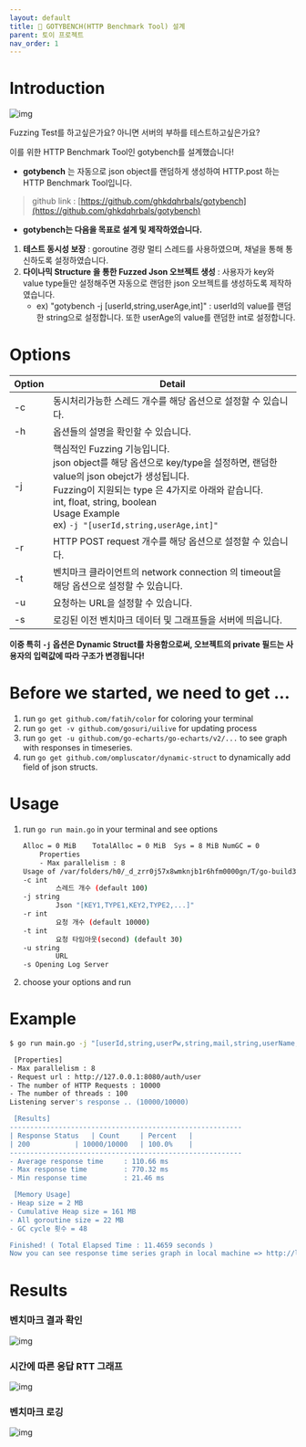 ```yaml
---
layout: default
title: 📌 GOTYBENCH(HTTP Benchmark Tool) 설계
parent: 토이 프로젝트
nav_order: 1
---
```

# **Introduction**
![img](../../../assets/img/rds/24.gif)

Fuzzing Test를 하고싶은가요? 아니면 서버의 부하를 테스트하고싶은가요?

이를 위한 HTTP Benchmark Tool인 gotybench를 설계했습니다! 

* **gotybench** 는 자동으로 json object를 랜덤하게 생성하여 HTTP.post 하는 HTTP Benchmark Tool입니다.
> github link : [https://github.com/ghkdqhrbals/gotybench](https://github.com/ghkdqhrbals/gotybench)

* **gotybench는 다음을 목표로 설계 및 제작하였습니다.**

1. **테스트 동시성 보장** : goroutine 경량 멀티 스레드를 사용하였으며, 채널을 통해 통신하도록 설정하였습니다.
2. **다이나믹 Structure 을 통한 Fuzzed Json 오브젝트 생성** : 사용자가 key와 value type들만 설정해주면 자동으로 랜덤한 json 오브젝트를 생성하도록 제작하였습니다.
    * ex) "gotybench -j [userId,string,userAge,int]" : userId의 value를 랜덤한 string으로 설정합니다. 또한 userAge의 value를 랜덤한 int로 설정합니다.

# **Options**

| Option | Detail                                                                                                                                                                                                                        |
|--------|-------------------------------------------------------------------------------------------------------------------------------------------------------------------------------------------------------------------------------|
| -c     | 동시처리가능한 스레드 개수를 해당 옵션으로 설정할 수 있습니다.                                                                                                                                                                                           |
| -h     | 옵션들의 설명을 확인할 수 있습니다.                                                                                                                                                                                                          |
| -j     | 핵심적인 Fuzzing 기능입니다. <br> json object를 해당 옵션으로 key/type을 설정하면, 랜덤한 value의 json obejct가 생성됩니다.<br>Fuzzing이 지원되는 type 은 4가지로 아래와 같습니다.<br>int, float, string, boolean<br>Usage Example<br>ex) `-j "[userId,string,userAge,int]"` |
| -r     | HTTP POST request 개수를 해당 옵션으로 설정할 수 있습니다.                                                                                                                                                                                     |
| -t     | 벤치마크 클라이언트의 network connection 의 timeout을 해당 옵션으로 설정할 수 있습니다.                                                                                                                                                                 |
| -u     | 요청하는 URL을 설정할 수 있습니다.                                                                                                                                                                                                         |
| -s     | 로깅된 이전 벤치마크 데이터 및 그래프들을 서버에 띄웁니다.                                                                                                                                                                                       |

**이중 특히 `-j` 옵션은 Dynamic Struct를 차용함으로써, 오브젝트의 private 필드는 사용자의 입력값에 따라 구조가 변경됩니다!**

# **Before we started, we need to get ...**
1. run `go get github.com/fatih/color` for coloring your terminal
2. run `go get -v github.com/gosuri/uilive` for updating process
3. run `go get -u github.com/go-echarts/go-echarts/v2/...` to see graph with responses in timeseries.
4. run `go get github.com/ompluscator/dynamic-struct` to dynamically add field of json structs.

# **Usage**
1. run `go run main.go` in your terminal and see options

   ```bash
   Alloc = 0 MiB	TotalAlloc = 0 MiB	Sys = 8 MiB	NumGC = 0
       Properties
       - Max parallelism : 8
   Usage of /var/folders/h0/_d_zrr0j57x8wmknjb1r6hfm0000gn/T/go-build3252492082/b001/exe/main:
   -c int
           스레드 개수 (default 100)
   -j string
           Json "[KEY1,TYPE1,KEY2,TYPE2,...]" 
   -r int
           요청 개수 (default 10000)
   -t int
           요청 타임아웃(second) (default 30)
   -u string
           URL
   -s Opening Log Server
   ```                                                    
2. choose your options and run

# **Example**

```bash
$ go run main.go -j "[userId,string,userPw,string,mail,string,userName,string]" -r 10000 -c 1000 -u http://127.0.0.1:8080/auth/user

 [Properties]
- Max parallelism : 8
- Request url : http://127.0.0.1:8080/auth/user
- The number of HTTP Requests : 10000
- The number of threads : 100
Listening server's response .. (10000/10000)

 [Results]
---------------------------------------------------------
| Response Status 	| Count 	| Percent 	|
| 200 			| 10000/10000 	| 100.0%	|
---------------------------------------------------------
- Average response time 	: 110.66 ms
- Max response time     	: 770.32 ms
- Min response time     	: 21.46 ms

 [Memory Usage]
- Heap size = 2 MB
- Cumulative Heap size = 161 MB
- All goroutine size = 22 MB
- GC cycle 횟수 = 48

Finished! ( Total Elapsed Time : 11.4659 seconds ) 
Now you can see response time series graph in local machine => http://localhost:8022 

```

# **Results**
### **벤치마크 결과 확인**
![img](../../../assets/img/rds/27.png)
### **시간에 따른 응답 RTT 그래프**
![img](../../../assets/img/rds/28.png)
### **벤치마크 로깅**
![img](../../../assets/img/rds/29.png)
